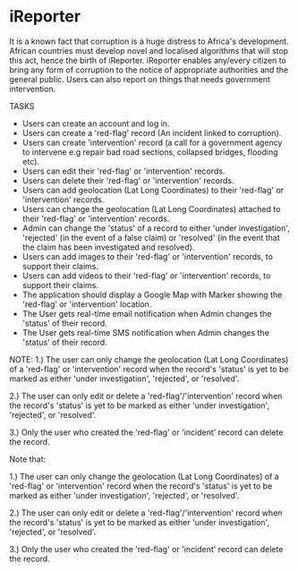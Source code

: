 # iReporter

It is a known fact that corruption is a huge distress to Africa's development. African countries must develop novel and localised algorithms that will stop this act, hence the birth of iReporter. iReporter enables any/every citizen to bring any form of corruption to the notice of appropriate authorities and the general public. Users can also report on things that needs government intervention.

TASKS
- Users can create an account and log in.
- Users can create a 'red-flag' record (An incident linked to corruption).
- Users can create 'intervention' record (a call for a government agency to intervene e.g repair bad road sections, collapsed bridges, flooding etc).
- Users can edit their 'red-flag' or 'intervention' records.
- Users can delete their 'red-flag' or 'intervention' records.
- Users can add geolocation (Lat Long Coordinates) to their 'red-flag' or 'intervention' records.
- Users can change the geolocation (Lat Long Coordinates) attached to their 'red-flag' or 'intervention' records. 
- Admin can change the 'status' of a record to either 'under investigation', 'rejected' (in the event of a false claim) or 'resolved' (in the event that the claim has been investigated and resolved).
- Users can add images to their 'red-flag' or 'intervention' records, to support their claims.
- Users can add videos to their 'red-flag' or 'intervention' records, to support their claims.
- The application should display a Google Map with Marker showing the 'red-flag' or 'intervention' location.
- The User gets real-time email notification when Admin changes the 'status' of their record.
- The User gets real-time SMS notification when Admin changes the 'status' of their record.

NOTE:
1.) The user can only change the geolocation (Lat Long Coordinates) of a 'red-flag' or 'intervention' record when the record's 'status' is yet to be marked as either 'under investigation', 'rejected', or 'resolved'.

2.) The user can only edit or delete a 'red-flag'/'intervention' record when the record's 'status' is yet to be marked as either 'under investigation', 'rejected', or 'resolved'.

3.) Only the user who created the 'red-flag' or 'incident' record can delete the record.

Note that:

1.) The user can only change the geolocation (Lat Long Coordinates) of a 'red-flag' or 'intervention' record when the record's 'status' is yet to be marked as either 'under investigation', 'rejected', or 'resolved'.

2.) The user can only edit or delete a 'red-flag'/'intervention' record when the record's 'status' is yet to be marked as either 'under investigation', 'rejected', or 'resolved'.

3.) Only the user who created the 'red-flag' or 'incident' record can delete the record.
